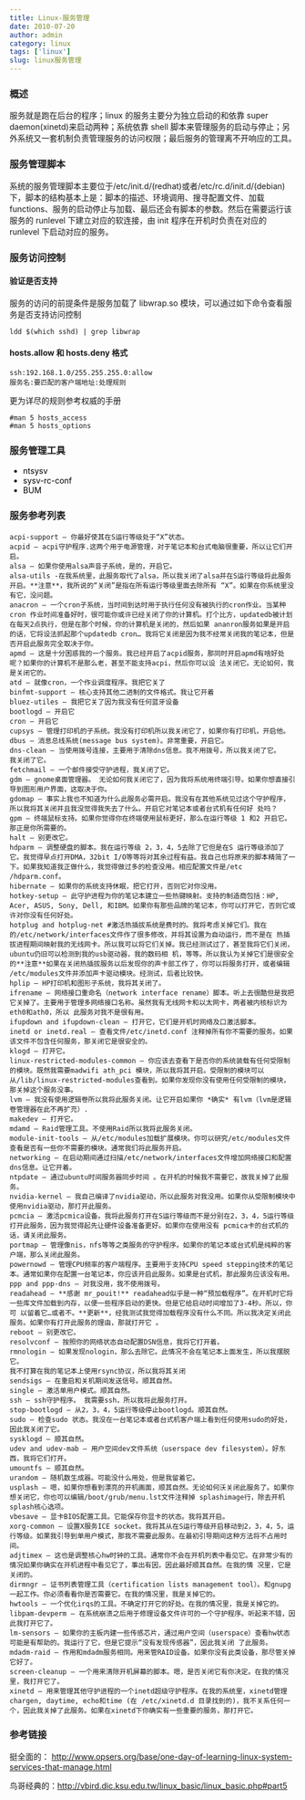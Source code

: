 ```yaml
---
title: Linux-服务管理
date: 2010-07-20
author: admin
category: linux
tags: ['linux']
slug: linux服务管理
---
```


### 概述

服务就是跑在后台的程序；linux 的服务主要分为独立启动的和依靠 super
daemon(xinetd)来启动两种；系统依靠 shell 脚本来管理服务的启动与停止；另外系统又一套机制负责管理服务的访问权限；最后服务的管理离不开响应的工具。

### 服务管理脚本

系统的服务管理脚本主要位于/etc/init.d/(redhat)或者/etc/rc.d/init.d/(debian)下，脚本的结构基本上是：脚本的描述、环境调用、搜寻配置文件、加载 functions、服务的启动停止与加载、最后还会有脚本的参数。然后在需要运行该服务的 runlevel 下建立对应的软连接，由 init 程序在开机时负责在对应的 runlevel 下启动对应的服务。

### 服务访问控制

#### 验证是否支持

服务的访问的前提条件是服务加载了 libwrap.so 模块，可以通过如下命令查看服务是否支持访问控制

    ldd $(which sshd) | grep libwrap

#### hosts.allow 和 hosts.deny 格式

    ssh:192.168.1.0/255.255.255.0:allow
    服务名:要匹配的客户端地址:处理规则

更为详尽的规则参考权威的手册

    #man 5 hosts_access
    #man 5 hosts_options

### 服务管理工具

- <span style="color: #000000;">ntsysv</span>
- <span style="color: #000000;">sysv-rc-conf</span>
- <span style="color: #000000;">BUM</span>

### 服务参考列表

    acpi-support – 你最好使其在S运行等级处于“X”状态。
    acpid – acpi守护程序.这两个用于电源管理，对于笔记本和台式电脑很重要，所以让它们开启。
    alsa – 如果你使用alsa声音子系统，是的，开启它。
    alsa-utils -在我系统里，此服务取代了alsa，所以我关闭了alsa并在S运行等级将此服务开启。**注意**，我所说的“关闭”是指在所有运行等级里面去除所有 “X”。如果在你系统里没有它，没问题。
    anacron – 一个cron子系统，当时间到达时用于执行任何没有被执行的cron作业。当某种cron 作业时间准备好时，很可能你或许已经关闭了你的计算机。打个比方，updatedb被计划在每天2点执行，但是在那个时候，你的计算机是关闭的，然后如果 ananron服务如果是开启的话，它将设法抓起那个updatedb cron… 我将它关闭是因为我不经常关闭我的笔记本，但是否开启此服务完全取决于你。
    apmd – 这是十分困惑我的一个服务。我已经开启了acpid服务，那同时开启apmd有啥好处呢？如果你的计算机不是那么老，甚至不能支持acpi，然后你可以设 法关闭它。无论如何，我是关闭它的。
    atd – 就像cron，一个作业调度程序。我把它关了
    binfmt-support – 核心支持其他二进制的文件格式。我让它开着
    bluez-utiles – 我把它关了因为我没有任何蓝牙设备
    bootlogd – 开启它
    cron – 开启它
    cupsys – 管理打印机的子系统。我没有打印机所以我关闭它了，如果你有打印机，开启他。
    dbus – 消息总线系统(message bus system)。非常重要，开启它。
    dns-clean – 当使用拨号连接，主要用于清除dns信息。我不用拨号，所以我关闭了它。
    我关闭了它。
    fetchmail – 一个邮件接受守护进程，我关闭了它。
    gdm – gnome桌面管理器。 无论如何我关闭它了，因为我将系统用终端引导。如果你想直接引导到图形用户界面，这取决于你。
    gdomap – 事实上我也不知道为什么此服务必需开启。我没有在其他系统见过这个守护程序，所以我将其关闭并且我没觉得我失去了什么。开启它对笔记本或者台式机有任何好 处吗？
    gpm – 终端鼠标支持。如果你觉得你在终端使用鼠标更好，那么在运行等级 1 和2 开启它。那正是你所需要的。
    halt – 别更改它。
    hdparm – 调整硬盘的脚本。我在运行等级 2，3，4，5去除了它但是在S 运行等级添加了它。我觉得早点打开DMA，32bit I/O等等将对其余过程有益。我自己也将原来的脚本精简了一下。如果我知道我正做什么，我觉得做过多的检查没用。相应配置文件是/etc /hdparm.conf。
    hibernate – 如果你的系统支持休眠，把它打开，否则它对你没用。
    hotkey-setup – 此守护进程为你的笔记本建立一些热键映射。支持的制造商包括：HP, Acer, ASUS, Sony, Dell, 和IBM。如果你有那些品牌的笔记本，你可以打开它，否则它或许对你没有任何好处。
    hotplug and hotplug-net #激活热插拔系统是费时的。我将考虑关掉它们。我在的/etc/network/interfaces文件作了很多修改，并将其设置为自动运行，而不是在 热插拔进程期间映射我的无线网卡。所以我可以将它们关掉。我已经测试过了，甚至我将它们关闭，ubuntu仍旧可以检测到我的usb驱动器，我的数码相 机，等等。所以我认为关掉它们是很安全的**注意**如果在关闭热插拔服务以后发现你的声卡部工作了，你可以将服务打开，或者编辑 /etc/modules文件并添加声卡驱动模块。经测试，后者比较快。
    hplip – HP打印机和图形子系统，我将其关闭了。
    ifrename – 网络接口重命名（network interface rename）脚本。听上去很酷但是我把它关掉了。主要用于管理多网络接口名称。虽然我有无线网卡和以太网卡，两者被内核标识为eth0和ath0，所以 此服务对我不是很有用。
    ifupdown and ifupdown-clean – 打开它，它们是开机时网络及口激活脚本。
    inetd or inetd.real – 查看文件/etc/inetd.conf 注释掉所有你不需要的服务。如果该文件不包含任何服务，那关闭它是很安全的。
    klogd – 打开它。
    linux-restricted-modules-common – 你应该去查看下是否你的系统装载有任何受限制的模块。既然我需要madwifi ath_pci 模块，所以我将其开启。受限制的模块可以从/lib/linux-restricted-modules查看到。如果你发现你没有使用任何受限制的模块， 那关掉这个服务没事。
    lvm – 我没有使用逻辑卷所以我将此服务关闭。让它开启如果你 *确实* 有lvm（lvm是逻辑卷管理器在此不再扩充）.
    makedev – 打开它。
    mdamd – Raid管理工具。不使用Raid所以我将此服务关闭。
    module-init-tools – 从/etc/modules加载扩展模块。你可以研究/etc/modules文件查看是否有一些你不需要的模块。通常我们将此服务开启。
    networking – 在启动期间通过扫描/etc/network/interfaces文件增加网络接口和配置dns信息。让它开着。
    ntpdate – 通过ubuntu时间服务器同步时间 。在开机的时候我不需要它，故我关掉了此服务。
    nvidia-kernel – 我自己编译了nvidia驱动，所以此服务对我没用。如果你从受限制模块中使用nvidia驱动，那打开此服务。
    pcmcia – 激活pcmica设备。我将此服务打开在S运行等级而不是分别在2，3，4，5运行等级打开此服务，因为我觉得起先让硬件设备准备更好。如果你在使用没有 pcmica卡的台式机的话，请关闭此服务。
    portmap – 管理像nis，nfs等等之类服务的守护程序。如果你的笔记本或台式机是纯粹的客户端，那么关闭此服务。
    powernowd – 管理CPU频率的客户端程序。主要用于支持CPU speed stepping技术的笔记本。通常如果你在配置一台笔记本，你应该开启此服务。如果是台式机，那此服务应该没有用。
    ppp and ppp-dns – 对我没用，我不使用拨号。
    readahead – **感谢 mr_pouit!** readahead似乎是一种“预加载程序”。在开机时它将一些库文件加载到内存，以便一些程序启动的更快。但是它给启动时间增加了3-4秒。所以，你可 以留着它…或者不。**更新**，经我测试我觉得加载程序没有什么不同。所以我决定关闭此服务。如果你有打开此服务的理由，那就打开它 。
    reboot – 别更改它。
    resolvconf – 按照你的网络状态自动配置DSN信息，我将它打开着。
    rmnologin – 如果发现nologin，那么去除它。此情况不会在笔记本上面发生，所以我摆脱它。
    我不打算在我的笔记本上使用rsync协议，所以我将其关闭
    sendsigs – 在重启和关机期间发送信号。顺其自然。
    single – 激活单用户模式。顺其自然。
    ssh – ssh守护程序。 我需要ssh，所以我将此服务打开。
    stop-bootlogd – 从2，3，4，5运行等级停止bootlogd。顺其自然。
    sudo – 检查sudo 状态。我没在一台笔记本或者台式机客户端上看到任何使用sudo的好处，因此我关闭了它。
    sysklogd – 顺其自然。
    udev and udev-mab – 用户空间dev文件系统（userspace dev filesystem）。好东西，我将它们打开。
    umountfs – 顺其自然。
    urandom – 随机数生成器。可能没什么用处，但是我留着它。
    usplash – 嗯，如果你想看到漂亮的开机画面，顺其自然。无论如何沃关闭此服务了。如果你想关闭它，你也可以编辑/boot/grub/menu.lst文件注释掉 splashimage行，除去开机 splash核心选项。
    vbesave – 显卡BIOS配置工具。它能保存你显卡的状态。我将其开启。
    xorg-common – 设置X服务ICE socket。我将其从在S运行等级开启移动到2，3，4，5，运行等级。如果我引导到单用户模式，那我不需要此服务。在最初引导期间这种方法将不占用时 间。
    adjtimex – 这也是调整核心hw时钟的工具。通常你不会在开机列表中看见它。在非常少有的情况如果你确实在开机进程中看见它了，事出有因，因此最好顺其自然。在我的情 况里，它是关闭的。
    dirmngr – 证书列表管理工具（certification lists management tool）。和gnupg一起工作。你必须看看你是否需要它。在我的情况里，我是关掉它的。
    hwtools – 一个优化irqs的工具。不确定打开它的好处。在我的情况里，我是关掉它的。
    libpam-devperm – 在系统崩溃之后用于修理设备文件许可的一个守护程序。听起来不错，因此我打开它了。
    lm-sensors – 如果你的主板内建一些传感芯片，通过用户空间（userspace）查看hw状态可能是有帮助的。我运行了它，但是它提示“没有发现传感器”，因此我关闭 了此服务。
    mdadm-raid – 作用和mdadm服务相同。用来管RAID设备。如果你没有此类设备，那尽管关掉它好了。
    screen-cleanup – 一个用来清除开机屏幕的脚本。嗯，是否关闭它有你决定。在我的情况里，我打开它了。
    xinetd – 用来管理其他守护进程的一个inetd超级守护程序。在我的系统里，xinetd管理chargen, daytime, echo和time (在 /etc/xinetd.d 目录找到的)，我不关系任何一个，因此我关掉了此服务。如果在xinetd下你确实有一些重要的服务，那打开它。

### 参考链接

挺全面的： <http://www.opsers.org/base/one-day-of-learning-linux-system-services-that-manage.html>

鸟哥经典的：<http://vbird.dic.ksu.edu.tw/linux_basic/linux_basic.php#part5>
